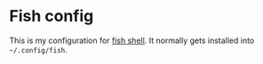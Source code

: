 # Fish config

This is my configuration for [fish shell][1]. It normally gets installed into
`~/.config/fish`.

[1]: https://fishshell.com/
